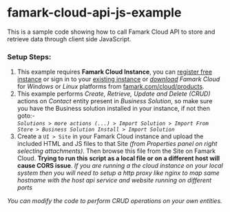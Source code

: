 # famark-cloud-api-js-example
This is a sample code showing how to call Famark Cloud API to store and retrieve data through client side  JavaScript.

### Setup Steps:
1. This example requires **Famark Cloud Instance**, you can [register free instance](https://www.famark.com/Install/?ic=FreeDev) or sign in to your [existing instance](https://www.famark.com/) or [*download*](https://www.famark.com/cloud/products.htm) *Famark Cloud* for *Windows* or *Linux* platforms from [famark.com/cloud/products](https://www.famark.com/cloud/products.htm).
2. This example performs *Create, Retrieve, Update and Delete (CRUD)* actions on *Contact* entity present in *Business Solution*, so make sure you have the Business solution installed in your instance, if not then goto:-  
*`Solutions > more actions (...) > Import Solution > Import From Store > Business Solution Install > Import Solution`*
3. Create a `UI > Site` in your Famark Cloud instance and upload the included HTML and JS files to that Site *(from Properties panel on right selecting attachments)*. Then browse this file from the Site on Famark Cloud. 
**Trying to run this script as a local file or on a different host will cause CORS issue**.
*If you are running a the cloud instance on your local system then you will need to setup a *http proxy* like nginx to map same hostname with the host api service and website running on different ports*

*You can modify the code to perform CRUD operations on your own entities.*
